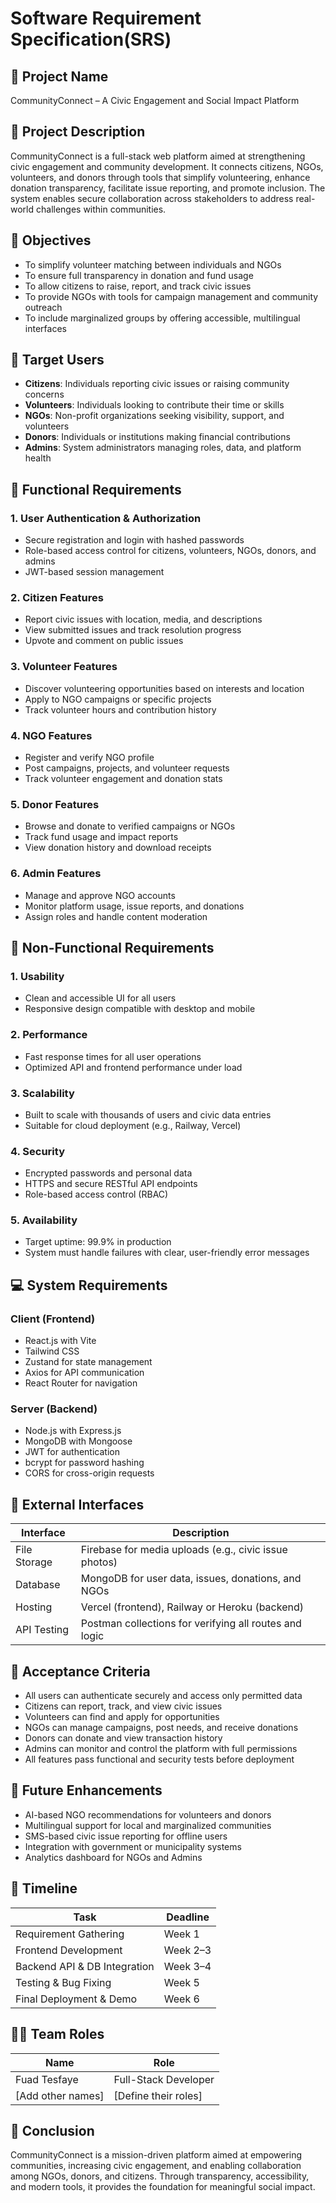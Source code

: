 # Software Requirement Specification(SRS)

## 📘 Project Name  
CommunityConnect – A Civic Engagement and Social Impact Platform

## 🧠 Project Description  
CommunityConnect is a full-stack web platform aimed at strengthening civic engagement and community development. It connects citizens, NGOs, volunteers, and donors through tools that simplify volunteering, enhance donation transparency, facilitate issue reporting, and promote inclusion. The system enables secure collaboration across stakeholders to address real-world challenges within communities.

## 🎯 Objectives

- To simplify volunteer matching between individuals and NGOs
- To ensure full transparency in donation and fund usage
- To allow citizens to raise, report, and track civic issues
- To provide NGOs with tools for campaign management and community outreach
- To include marginalized groups by offering accessible, multilingual interfaces

## 👥 Target Users

- **Citizens**: Individuals reporting civic issues or raising community concerns
- **Volunteers**: Individuals looking to contribute their time or skills
- **NGOs**: Non-profit organizations seeking visibility, support, and volunteers
- **Donors**: Individuals or institutions making financial contributions
- **Admins**: System administrators managing roles, data, and platform health

## 🧩 Functional Requirements

### 1. User Authentication & Authorization
- Secure registration and login with hashed passwords
- Role-based access control for citizens, volunteers, NGOs, donors, and admins
- JWT-based session management

### 2. Citizen Features
- Report civic issues with location, media, and descriptions
- View submitted issues and track resolution progress
- Upvote and comment on public issues

### 3. Volunteer Features
- Discover volunteering opportunities based on interests and location
- Apply to NGO campaigns or specific projects
- Track volunteer hours and contribution history

### 4. NGO Features
- Register and verify NGO profile
- Post campaigns, projects, and volunteer requests
- Track volunteer engagement and donation stats

### 5. Donor Features
- Browse and donate to verified campaigns or NGOs
- Track fund usage and impact reports
- View donation history and download receipts

### 6. Admin Features
- Manage and approve NGO accounts
- Monitor platform usage, issue reports, and donations
- Assign roles and handle content moderation

## 📱 Non-Functional Requirements

### 1. Usability
- Clean and accessible UI for all users
- Responsive design compatible with desktop and mobile

### 2. Performance
- Fast response times for all user operations
- Optimized API and frontend performance under load

### 3. Scalability
- Built to scale with thousands of users and civic data entries
- Suitable for cloud deployment (e.g., Railway, Vercel)

### 4. Security
- Encrypted passwords and personal data
- HTTPS and secure RESTful API endpoints
- Role-based access control (RBAC)

### 5. Availability
- Target uptime: 99.9% in production
- System must handle failures with clear, user-friendly error messages

## 💻 System Requirements

### Client (Frontend)
- React.js with Vite
- Tailwind CSS
- Zustand for state management
- Axios for API communication
- React Router for navigation

### Server (Backend)
- Node.js with Express.js
- MongoDB with Mongoose
- JWT for authentication
- bcrypt for password hashing
- CORS for cross-origin requests

## 🔄 External Interfaces

| Interface         | Description                                                  |
|------------------|--------------------------------------------------------------|
| File Storage      | Firebase for media uploads (e.g., civic issue photos)        |
| Database          | MongoDB for user data, issues, donations, and NGOs          |
| Hosting           | Vercel (frontend), Railway or Heroku (backend)              |
| API Testing       | Postman collections for verifying all routes and logic       |

## 🧪 Acceptance Criteria

- All users can authenticate securely and access only permitted data
- Citizens can report, track, and view civic issues
- Volunteers can find and apply for opportunities
- NGOs can manage campaigns, post needs, and receive donations
- Donors can donate and view transaction history
- Admins can monitor and control the platform with full permissions
- All features pass functional and security tests before deployment

## 📝 Future Enhancements

- AI-based NGO recommendations for volunteers and donors
- Multilingual support for local and marginalized communities
- SMS-based civic issue reporting for offline users
- Integration with government or municipality systems
- Analytics dashboard for NGOs and Admins

## 📅 Timeline

| Task                        | Deadline      |
|----------------------------|---------------|
| Requirement Gathering       | Week 1        |
| Frontend Development        | Week 2–3      |
| Backend API & DB Integration| Week 3–4      |
| Testing & Bug Fixing        | Week 5        |
| Final Deployment & Demo     | Week 6        |

## 👨‍💻 Team Roles

| Name             | Role                     |
|------------------|--------------------------|
| Fuad Tesfaye     | Full-Stack Developer     |
| [Add other names]| [Define their roles]     |

## 📍 Conclusion

CommunityConnect is a mission-driven platform aimed at empowering communities, increasing civic engagement, and enabling collaboration among NGOs, donors, and citizens. Through transparency, accessibility, and modern tools, it provides the foundation for meaningful social impact.

